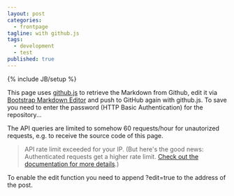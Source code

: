 ```yaml
---
layout: post
categories: 
  - frontpage
tagline: with github.js
tags: 
  - development
  - test
published: true
---
```


{% include JB/setup %}

This page uses [github.js](https://github.com/michael/github) to retrieve the Markdown from Github, edit it via  [Bootstrap Markdown Editor](http://toopay.github.io/bootstrap-markdown) and push to GitHub again with github.js. To save you need to enter the password (HTTP Basic Authentication) for the repository... 

The API queries are limited to somehow 60 requests/hour for unautorized requests, e.g. to receive the source code of this page.

> API rate limit exceeded for your IP. (But here's the good news: Authenticated requests get a higher rate limit. [Check out the documentation for more details](http://developer.github.com/v3/#rate-limiting).)

To enable the edit function you need to append ?edit=true to the address of the post.

<div id="path" style="visibility:hidden">{{page.path}}</div>
<textarea id="content" style="visibility:hidden">
</textarea>